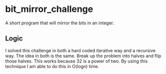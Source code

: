 # bit_mirror_challenge
A short program that will mirror the bits in an integer. 


## Logic
I solved this challenge in both a hard coded iterative way and a recursive way. 
The idea in both is the same. Break up the problem into halves and flip those halves. 
This works because 32 is a power of two. 
By using this technique I am able to do this in O(logn) time. 


